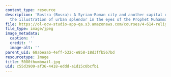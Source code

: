 ```yaml
---
content_type: resource
description: 'Bostra (Bosra): A Syrian-Roman city and another capital of the Ghassanids;
  the illustration of urban splendor in the eyes of the Prophet Muhammad.'
file: https://ol-ocw-studio-app-qa.s3.amazonaws.com/courses/4-614-religious-architecture-and-islamic-cultures-fall-2002/c55d3909af364418eddda1d15c0bcfb1_5080thumbnail.jpg
file_type: image/jpeg
image_metadata:
  caption: ''
  credit: ''
  image-alt: ''
parent_uid: 68abeaab-4eff-532c-e858-18d3ffb567bd
resourcetype: Image
title: 5080thumbnail.jpg
uid: c55d3909-af36-4418-eddd-a1d15c0bcfb1
---
```

